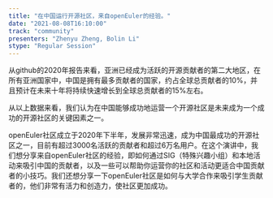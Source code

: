 ```yaml
---
title: "在中国运行开源社区，来自openEuler的经验。"
date: "2021-08-08T16:10:00" 
track: "community"
presenters: "Zhenyu Zheng, Bolin Li"
stype: "Regular Session"
---
```

从github的2020年报告来看，亚洲已经成为活跃的开源贡献者的第二大地区，在所有亚洲国家中，中国是拥有最多贡献者的国家，约占全球总贡献者的10%，并且预计在未来十年将持续快速增长到全球总贡献者的15%左右。
 

 从以上数据来看，我们认为在中国能够成功地运营一个开源社区是未来成为一个成功的开源社区的关键因素之一。
 

 openEuler社区成立于2020年下半年，发展非常迅速，成为中国最成功的开源社区之一，目前有超过3000名活跃的贡献者和超过6万名用户。在这个演讲中，我们想分享来自openEuler社区的经验，即如何通过SIG（特殊兴趣小组）和本地活动来吸引中国的贡献者，以及一些可以帮助你运营你的社区和活动更适合中国贡献者的小技巧。我们还想分享一下openEuler社区是如何与大学合作来吸引学生贡献者的，他们非常有活力和创造力，使社区更加成功。